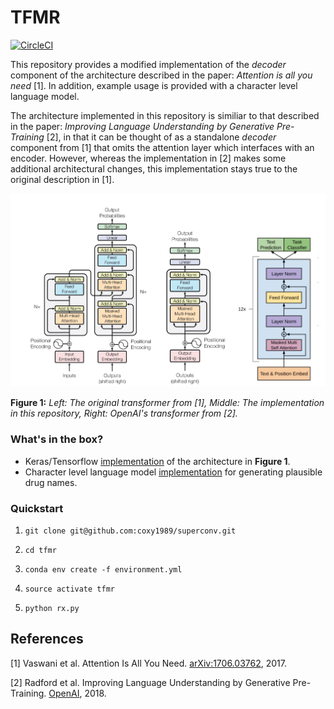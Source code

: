 # TFMR

[![CircleCI](https://circleci.com/gh/coxy1989/tfmr.svg?style=svg)](https://circleci.com/gh/coxy1989/tfmr)

This repository provides a modified implementation of the *decoder* component of the architecture described in the paper: *Attention is all you need* [1]. In addition, example usage is provided with a character level language model.

The architecture implemented in this repository is similiar to that described in the paper: *Improving Language Understanding by Generative Pre-Training* [2], in that it can be thought of as a standalone *decoder* component from [1] that omits the attention layer which interfaces with an encoder. However, whereas the implementation in [2] makes some additional architectural changes, this implementation stays true to the original description in [1].


![](./img/transformers.jpg)

**Figure 1:** *Left: The original transformer from [1], Middle: The implementation in this repository, Right: OpenAI's transformer from [2].*

### What's in the box?

- Keras/Tensorflow [implementation](https://github.com/coxy1989/tfmr/blob/master/modules/attention.py) of the architecture in **Figure 1**.
- Character level language model [implementation](https://github.com/coxy1989/tfmr/blob/master/rx.py) for generating plausible drug names.

### Quickstart

1. `git clone git@github.com:coxy1989/superconv.git`

2. `cd tfmr` 

3. `conda env create -f environment.yml`

3. `source activate tfmr`

4. `python rx.py`


## References

[1] Vaswani et al. Attention Is All You Need. [arXiv:1706.03762](https://arxiv.org/pdf/1706.03762.pdf), 2017.

[2] Radford et al. Improving Language Understanding by Generative Pre-Training. [OpenAI](https://s3-us-west-2.amazonaws.com/openai-assets/research-covers/language-unsupervised/language_understanding_paper.pdf), 2018.
